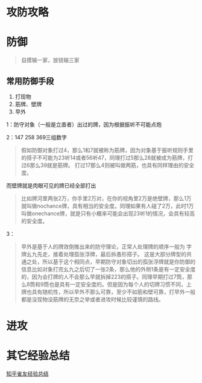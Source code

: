 # 攻防攻略

# 防御

> 自摸输一家，放铳输三家
> 

## 常用防御手段

1. 打现物
2. 筋牌、壁牌
3. 早外

1：防守对象（一般是立直者）出过的牌，因为根据振听不可能点炮

2：147 258 369三组数字

> 假如防御对象打过4，那么1和7就被称为筋牌，因为对象基于振听规则手里的搭子不可能为23听14或者56听47，同理打过5那么28就被成为筋牌，打过6那么39就是筋牌。 打过17那么4则被叫做两筋，也具有同样理由的安全度。
> 

而壁牌就是肉眼可见的牌已经全部打出

> 比如牌河里两张2万，你手里2万对，在你的视角里2万是绝壁牌，那么1万就叫做nochance牌，具有相当的安全度。同理如果有人碰了2万，此时1万叫做onechance牌，就是只有小概率可能会出现23听1的情况，会具有较高的安全度。
> 

3：

> 早外是基于人的牌效倒推出来的防守理论，正常人处理牌的顺序一般为 字牌幺九先走，接着处理孤张浮牌，最后拆愚形搭子。 这是大部分牌型的共通之处，所以基于这个相同点，早期防守对象切出的孤张浮牌就是你防御的信息比如对象打完幺九之后切了一张2条，那么他的外侧1条是有一定安全度的，因为会打牌的人不会那么早就拆掉223的搭子。同理早期打过7筒，那么8筒和9筒也是具有一定安全度的。但是因为每个人的切牌习惯不同，上牌也具有随机性，所以早外不那么可靠，至少不如筋和壁可靠，打早外一般都是没现物没筋牌的无奈之举或者进攻时候比较谨慎的路线。
> 

# 进攻

# 其它经验总结

[知乎雀友经验总结](%E6%94%BB%E9%98%B2%E6%94%BB%E7%95%A5%20656f124050bc40958fcc1c5483660630/%E7%9F%A5%E4%B9%8E%E9%9B%80%E5%8F%8B%E7%BB%8F%E9%AA%8C%E6%80%BB%E7%BB%93%20010b819621a14350a1836fd55614ae38.md)